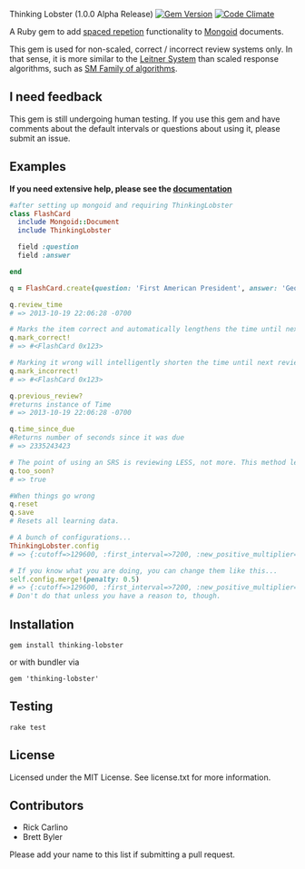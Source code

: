 Thinking Lobster (1.0.0 Alpha Release)
[![Gem Version](https://badge.fury.io/rb/thinking_lobster.png)](http://badge.fury.io/rb/thinking_lobster) [![Code Climate](https://codeclimate.com/github/rickcarlino/Thinking-Lobster.png)](https://codeclimate.com/github/rickcarlino/Thinking-Lobster)


A Ruby gem to add [spaced repetion](http://en.wikipedia.org/wiki/Spaced_repetition) functionality to [Mongoid](http://mongoid.org/) documents.

This gem is used for non-scaled, correct / incorrect review systems only. In that sense, it is more similar to the [Leitner System](http://en.wikipedia.org/wiki/Leitner_system) than scaled response algorithms, such as [SM Family of algorithms](http://www.supermemo.com/english/ol/sm2.htm).

I need feedback
---
This gem is still undergoing human testing. If you use this gem and have comments about the default intervals or questions about using it, please submit an issue.

Examples
---

**If you need extensive help, please see the [documentation](http://rickcarlino.github.io/Thinking-Lobster/)**

```ruby
#after setting up mongoid and requiring ThinkingLobster
class FlashCard
  include Mongoid::Document
  include ThinkingLobster

  field :question
  field :answer

end

q = FlashCard.create(question: 'First American President', answer: 'George Washington')

q.review_time
# => 2013-10-19 22:06:28 -0700

# Marks the item correct and automatically lengthens the time until next review.
q.mark_correct!
# => #<FlashCard 0x123>

# Marking it wrong will intelligently shorten the time until next review.
q.mark_incorrect!
# => #<FlashCard 0x123>

q.previous_review?
#returns instance of Time
# => 2013-10-19 22:06:28 -0700

q.time_since_due
#Returns number of seconds since it was due
# => 2335243423

# The point of using an SRS is reviewing LESS, not more. This method lets you know if its not time to review yet...
q.too_soon?
# => true

#When things go wrong
q.reset
q.save
# Resets all learning data.

# A bunch of configurations...
ThinkingLobster.config
# => {:cutoff=>129600, :first_interval=>7200, :new_positive_multiplier=>2.0, :old_positive_multiplier=>1.25, :penalty=>0.25}

# If you know what you are doing, you can change them like this...
self.config.merge!(penalty: 0.5)
# => {:cutoff=>129600, :first_interval=>7200, :new_positive_multiplier=>2.0, :old_positive_multiplier=>1.25, :penalty=>0.5}
# Don't do that unless you have a reason to, though.

```

Installation
---

```
gem install thinking-lobster
```

or with bundler via

```gem 'thinking-lobster'```

Testing
---

```rake test```

License
---

Licensed under the MIT License. See license.txt for more information.

Contributors
---
 * Rick Carlino
 * Brett Byler

Please add your name to this list if submitting a pull request.
